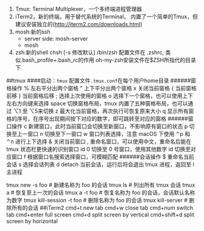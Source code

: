 1. Tmux: Terminal Multiplexer，一个多终端进程管理器
2. iTerm2，新的终端，用于替代系统的Terminal， 内置了一个简单的Tmux，但建议安装独立的(http://iterm2.com/downloads.html)
3. mosh:新的ssh
    * server side:    mosh-server
    * mosh
4. zsh:新的shell
    chsh [-s 修改默认] /bin/zsh
    配置文件在 .zshrc, 类似.bash_profile+.bash_rc的作用
    oh-my-zsh安装文件在$ZSH所指代的目录下   
   
##tmux
####启动：`tmux`
配置文件`.tmux.conf`在每个用户home目录
######窗格操作
% 左右平分出两个窗格
" 上下平分出两个窗格
x 关闭当前窗格
{ 当前窗格前移
} 当前窗格后移
; 选择上次使用的窗格
o 选择下一个窗格，也可以使用上下左右方向键来选择
space 切换窗格布局，tmux 内置了五种窗格布局，也可以通过 ⌥1 至 ⌥5来切换
z 最大化当前窗格，再次执行可恢复原来大小
q 显示所有窗格的序号，在序号出现期间按下对应的数字，即可跳转至对应的窗格
######窗口操作
c 新建窗口，此时当前窗口会切换至新窗口，不影响原有窗口的状态
p 切换至上一窗口
n 切换至下一窗口
w 窗口列表选择，注意 macOS 下使用 ⌃p 和 ⌃n 进行上下选择
& 关闭当前窗口
, 重命名窗口，可以使用中文，重命名后能在 tmux 状态栏更快速的识别窗口 id
0 切换至 0 号窗口，使用其他数字 id 切换至对应窗口
f 根据窗口名搜索选择窗口，可模糊匹配
######会话操作
$ 重命名当前会话
s 选择会话列表
d detach 当前会话，运行后将会退出 tmux 进程，返回至 l 主进程

tmux new -s foo # 新建名称为 foo 的会话
tmux ls # 列出所有 tmux 会话
tmux a # 恢复至上一次的会话
tmux a -t foo # 恢复名称为 foo 的会话，会话默认名称为数字
tmux kill-session -t foo # 删除名称为 foo 的会话
tmux kill-server # 删除所有的会话
##iTerm2
cmd+t new tab
cmd+w close tab
cmd+num switch tab
cmd+enter full screen
cmd+d split screen by vertical
cmd+shift+d split screen by horizontal


